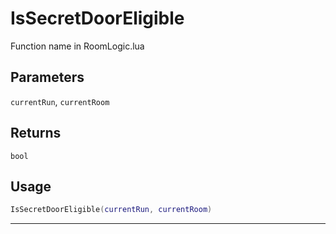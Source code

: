 # IsSecretDoorEligible
Function name in RoomLogic.lua
## Parameters
`currentRun`, `currentRoom`
## Returns
`bool`
## Usage
```lua
IsSecretDoorEligible(currentRun, currentRoom)
```
---
